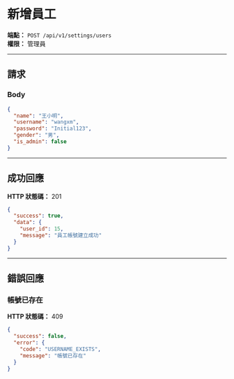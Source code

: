 # 新增員工

**端點：** `POST /api/v1/settings/users`  
**權限：** 管理員

---

## 請求

### Body
```json
{
  "name": "王小明",
  "username": "wangxm",
  "password": "Initial123",
  "gender": "男",
  "is_admin": false
}
```

---

## 成功回應

**HTTP 狀態碼：** 201

```json
{
  "success": true,
  "data": {
    "user_id": 15,
    "message": "員工帳號建立成功"
  }
}
```

---

## 錯誤回應

### 帳號已存在
**HTTP 狀態碼：** 409
```json
{
  "success": false,
  "error": {
    "code": "USERNAME_EXISTS",
    "message": "帳號已存在"
  }
}
```


